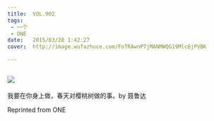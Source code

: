 ```yaml
---
title:	VOL.902
tags:
 - 一个
 - ONE
date:	2015/03/28 1:42:27
cover:	http://image.wufazhuce.com/FoTRAwnPTjMANMWQG19Mlc6jPVBK

---
```

![](http://image.wufazhuce.com/FoTRAwnPTjMANMWQG19Mlc6jPVBK)
---

我要在你身上做，春天对樱桃树做的事。by 聂鲁达
 
Reprinted from ONE
